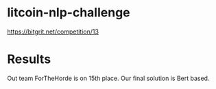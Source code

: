 # litcoin-nlp-challenge
https://bitgrit.net/competition/13

# Results
Out team ForTheHorde is on 15th place. Our final solution is Bert based.
